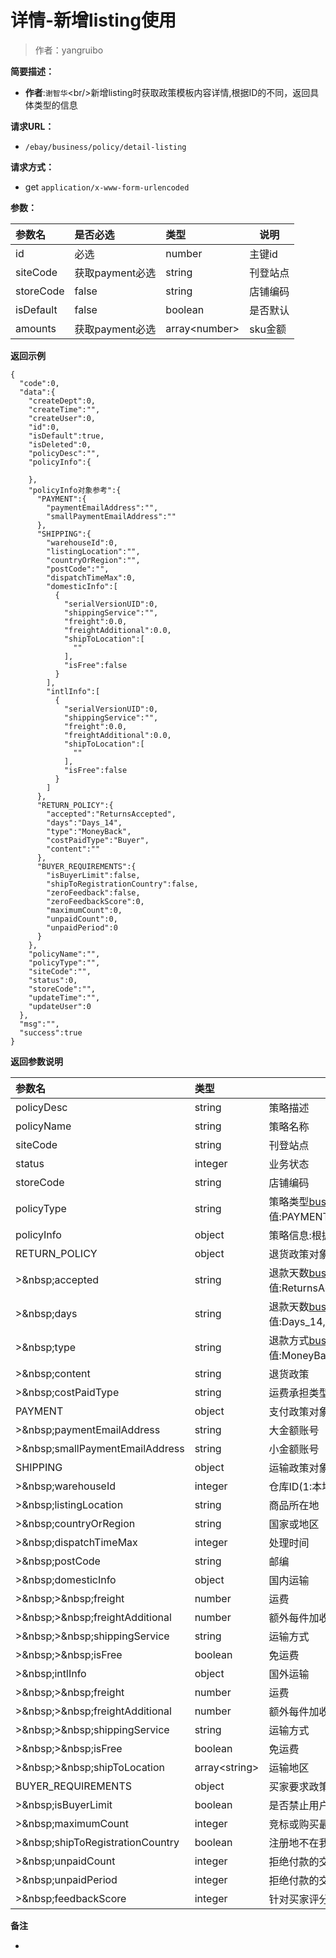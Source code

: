 # 详情-新增listing使用

> 作者：yangruibo

**简要描述：** 

- **作者**:`谢智华`&lt;br/&gt;新增listing时获取政策模板内容详情,根据ID的不同，返回具体类型的信息

**请求URL：** 
- ` /ebay/business/policy/detail-listing `
  
**请求方式：**
- get `application/x-www-form-urlencoded` 

**参数：** 

|参数名|是否必选|类型|说明|
|:----    |:---|:----- |-----   |
|id |必选  |number |主键id |
|siteCode |获取payment必选  |string |刊登站点 |
|storeCode |false  |string |店铺编码 |
|isDefault |false  |boolean |是否默认 |
|amounts |获取payment必选  |array&lt;number&gt; |sku金额 |

 **返回示例**

``` 
{
  "code":0,
  "data":{
    "createDept":0,
    "createTime":"",
    "createUser":0,
    "id":0,
    "isDefault":true,
    "isDeleted":0,
    "policyDesc":"",
    "policyInfo":{
      
    },
    "policyInfo对象参考":{
      "PAYMENT":{
        "paymentEmailAddress":"",
        "smallPaymentEmailAddress":""
      },
      "SHIPPING":{
        "warehouseId":0,
        "listingLocation":"",
        "countryOrRegion":"",
        "postCode":"",
        "dispatchTimeMax":0,
        "domesticInfo":[
          {
            "serialVersionUID":0,
            "shippingService":"",
            "freight":0.0,
            "freightAdditional":0.0,
            "shipToLocation":[
              ""
            ],
            "isFree":false
          }
        ],
        "intlInfo":[
          {
            "serialVersionUID":0,
            "shippingService":"",
            "freight":0.0,
            "freightAdditional":0.0,
            "shipToLocation":[
              ""
            ],
            "isFree":false
          }
        ]
      },
      "RETURN_POLICY":{
        "accepted":"ReturnsAccepted",
        "days":"Days_14",
        "type":"MoneyBack",
        "costPaidType":"Buyer",
        "content":""
      },
      "BUYER_REQUIREMENTS":{
        "isBuyerLimit":false,
        "shipToRegistrationCountry":false,
        "zeroFeedback":false,
        "zeroFeedbackScore":0,
        "maximumCount":0,
        "unpaidCount":0,
        "unpaidPeriod":0
      }
    },
    "policyName":"",
    "policyType":"",
    "siteCode":"",
    "status":0,
    "storeCode":"",
    "updateTime":"",
    "updateUser":0
  },
  "msg":"",
  "success":true
}
```

 **返回参数说明** 

|参数名|类型|说明|
|:-----  |:-----|----- |
|policyDesc |string  |策略描述
|policyName |string  |策略名称
|siteCode |string  |刊登站点
|status |integer  |业务状态
|storeCode |string  |店铺编码
|policyType |string  |策略类型[businessPolicyType](http://showdoc.zehui.local/web/#/137?page_id=1129),可用值:PAYMENT,BUYER_REQUIREMENTS,RETURN_POLICY,SHIPPING
|policyInfo |object  |策略信息:根据类型不同获取到的对象不同
|RETURN_POLICY |object  |退货政策对象|policyInfo▼▼
|&gt;&amp;nbsp;accepted |string  |退款天数[businessPolicyReturnAccepted](http://showdoc.zehui.local/web/#/137?page_id=1129),可用值:ReturnsAccepted,ReturnsNotAccepted|RETURN_POLICY
|&gt;&amp;nbsp;days |string  |退款天数[businessPolicyReturnDays](http://showdoc.zehui.local/web/#/137?page_id=1129),可用值:Days_14,Days_30,Days_60|RETURN_POLICY
|&gt;&amp;nbsp;type |string  |退款方式[businessPolicyReturnType](http://showdoc.zehui.local/web/#/137?page_id=1129),可用值:MoneyBack,MoneyBackOrExchange,MoneyBackOrReplacement|RETURN_POLICY
|&gt;&amp;nbsp;content |string  |退货政策|RETURN_POLICY
|&gt;&amp;nbsp;costPaidType |string  |运费承担类型[businessPolicyReturnCostPaid](http://showdoc.zehui.local/web/#/137?page_id=1129)：可用值:Buyer,Seller|RETURN_POLICY
|PAYMENT |object  |支付政策对象|policyInfo▼▼
|&gt;&amp;nbsp;paymentEmailAddress |string  |大金额账号|PAYMENT
|&gt;&amp;nbsp;smallPaymentEmailAddress |string  |小金额账号|PAYMENT
|SHIPPING |object  |运输政策对象|policyInfo▼▼
|&gt;&amp;nbsp;warehouseId |integer  |仓库ID(1:本地仓，2：虚拟海外仓，3：真实海外仓)|SHIPPING
|&gt;&amp;nbsp;listingLocation |string  |商品所在地|SHIPPING
|&gt;&amp;nbsp;countryOrRegion |string  |国家或地区|SHIPPING
|&gt;&amp;nbsp;dispatchTimeMax |integer  |处理时间|SHIPPING
|&gt;&amp;nbsp;postCode |string  |邮编|SHIPPING
|&gt;&amp;nbsp;domesticInfo |object  |国内运输|SHIPPING▼▼
|&gt;&amp;nbsp;&gt;&amp;nbsp;freight |number  |运费|domesticInfo
|&gt;&amp;nbsp;&gt;&amp;nbsp;freightAdditional |number  |额外每件加收|domesticInfo
|&gt;&amp;nbsp;&gt;&amp;nbsp;shippingService |string  |运输方式|domesticInfo
|&gt;&amp;nbsp;&gt;&amp;nbsp;isFree |boolean  |免运费|domesticInfo
|&gt;&amp;nbsp;intlInfo |object  |国外运输|SHIPPING▼▼
|&gt;&amp;nbsp;&gt;&amp;nbsp;freight |number  |运费|intlInfo
|&gt;&amp;nbsp;&gt;&amp;nbsp;freightAdditional |number  |额外每件加收|intlInfo
|&gt;&amp;nbsp;&gt;&amp;nbsp;shippingService |string  |运输方式|intlInfo
|&gt;&amp;nbsp;&gt;&amp;nbsp;isFree |boolean  |免运费|intlInfo
|&gt;&amp;nbsp;&gt;&amp;nbsp;shipToLocation |array&lt;string&gt;  |运输地区|intlInfo
|BUYER_REQUIREMENTS |object  |买家要求政策对象|policyInfo▼▼
|&gt;&amp;nbsp;isBuyerLimit |boolean  |是否禁止用户购买|BUYER_REQUIREMENTS
|&gt;&amp;nbsp;maximumCount |integer  |竞标或购买最大限制数量|BUYER_REQUIREMENTS
|&gt;&amp;nbsp;shipToRegistrationCountry |boolean  |注册地不在我的运输范围内|BUYER_REQUIREMENTS
|&gt;&amp;nbsp;unpaidCount |integer  |拒绝付款的交易个数|BUYER_REQUIREMENTS
|&gt;&amp;nbsp;unpaidPeriod |integer  |拒绝付款的交易周期|BUYER_REQUIREMENTS
|&gt;&amp;nbsp;feedbackScore |integer  |针对买家评分分数|BUYER_REQUIREMENTS

 **备注** 

-